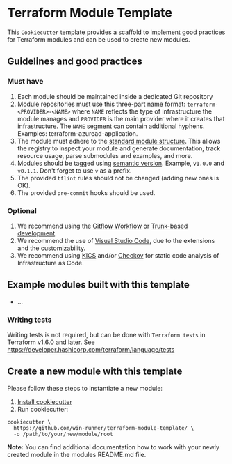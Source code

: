 # Terraform Module Template

This `Cookiecutter` template provides a scaffold to implement good practices
for Terraform modules and can be used to create new modules.

## Guidelines and good practices

### Must have

1. Each module should be maintained inside a dedicated Git repository
1. Module repositories must use this three-part name format:
   `terraform-<PROVIDER>-<NAME>` where `NAME` reflects the type of infrastructure
   the module manages and `PROVIDER` is the main provider where it creates that
   infrastructure. The `NAME` segment can contain additional hyphens.
   Examples: terraform-azuread-application.
1. The module must adhere to the [standard module structure](https://www.terraform.io/language/modules/develop/structure).
   This allows the registry to inspect your module and generate documentation, track resource usage, parse submodules and examples, and more.
1. Modules should be tagged using [semantic version](http://semver.org/). Example, `v1.0.0` and `v0.1.1`. Don't forget to use `v` as a prefix.
1. The provided `tflint` rules should not be changed (adding new ones is OK).
1. The provided `pre-commit` hooks should be used.

### Optional

1. We recommend using the [Gitflow Workflow](https://www.atlassian.com/git/tutorials/comparing-workflows/gitflow-workflow) or [Trunk-based development](https://www.atlassian.com/continuous-delivery/continuous-integration/trunk-based-development).
2. We recommend the use of [Visual Studio Code](https://code.visualstudio.com), due to the extensions and the customizability.
3. We recommend using [KICS](https://kics.io/index.html) and/or [Checkov](https://www.checkov.io) for static code analysis of Infrastructure as Code.

## Example modules built with this template

- ...

### Writing tests

Writing tests is not required, but can be done with `Terraform tests` in Terraform v1.6.0 and later.
See <https://developer.hashicorp.com/terraform/language/tests>

## Create a new module with this template

Please follow these steps to instantiate a new module:

1. [Install cookiecutter](https://cookiecutter.readthedocs.io/en/stable/installation.html)
2. Run cookiecutter:

```shell
cookiecutter \
  https://github.com/win-runner/terraform-module-template/ \
  -o /path/to/your/new/module/root
```

**Note:** You can find additional documentation how to work with your newly created
module in the modules README.md file.
